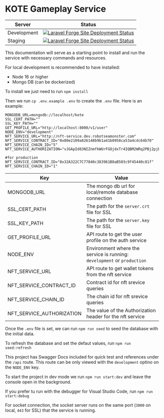 # KOTE Gameplay Service

| Server      | Status                                                                                                                                                                                                                               |
| ----------- | ------------------------------------------------------------------------------------------------------------------------------------------------------------------------------------------------------------------------------------ |
| Development | [![Laravel Forge Site Deployment Status](https://img.shields.io/endpoint?url=https%3A%2F%2Fforge.laravel.com%2Fsite-badges%2F2eb3b12e-c3be-49bf-a341-d9f5bb5849fa%3Fdate%3D1%26commit%3D1&style=plastic)](https://forge.laravel.com) |
| Staging     | [![Laravel Forge Site Deployment Status](https://img.shields.io/endpoint?url=https%3A%2F%2Fforge.laravel.com%2Fsite-badges%2F873a6505-341a-442a-9088-bee080900361%3Fdate%3D1%26commit%3D1&style=plastic)](https://forge.laravel.com) |

This documentation will serve as a starting point to install and run the service with necessary commands and resources.

For local development is recommended to have installed:

-   Node 16 or higher
-   Mongo DB (can be dockerized)

To install we just need to run `npm install`

Then we run `cp .env.example .env` to create the `.env` file. Here is an example:

```
MONGODB_URL=mongodb://localhost/kote
SSL_CERT_PATH=""
SSL_KEY_PATH=""
GET_PROFILE_URL="http://localhost:8000/v1/user"
NODE_ENV="development"
NFT_SERVICE_URL="http://nft-service.dev.robotseamonster.com"
NFT_SERVICE_CONTRACT_ID="0x80e2109a826148b9b1a41b0958ca53a4cdc64b70"
NFT_SERVICE_CHAIN_ID="5"
NFT_SERVICE_AUTHORIZATION="vJGApId83NIZnmfkWUrFGOjdxTr4IQBM2WRq2PBj2pjEdZrirC6fAiL1orifv2VO"

#for production
NFT_SERVICE_CONTRACT_ID="0x32A322C7C77840c383961B8aB503c9f45440c81f"
NFT_SERVICE_CHAIN_ID="1"
```

| Key                       | Value                                                                   |
| ------------------------- | ----------------------------------------------------------------------- |
| MONGODB_URL               | The mongo db url for local/remote database connection                   |
| SSL_CERT_PATH             | The path for the `server.crt` file for SSL                              |
| SSL_KEY_PATH              | The path for the `server.key` file for SSL                              |
| GET_PROFILE_URL           | API route to get the user profile on the auth service                   |
| NODE_ENV                  | Environment where the service is running: `development` or `production` |
| NFT_SERVICE_URL           | API route to get wallet tokens from the nft service                     |
| NFT_SERVICE_CONTRACT_ID   | Contract id for nft srevice queries                                     |
| NFT_SERVICE_CHAIN_ID      | The chain id for nft srevice queries                                    |
| NFT_SERVICE_AUTHORIZATION | The value of the Authorization header for the nft service               |

Once the `.env` file is set, we can run `npm run seed` to seed the database with the initial data.

To refresh the database and set the defaut values, run `npm run seed:refresh`

This project has Swagger Docs included for quick test and references under the `/api` route.
This route can be only viewed with the `development` optino on the `NODE_ENV` key.

To start the project in dev mode we run `npm run start:dev` and leave the console open in the background.

If you prefer tu run with the debugger for Visual Studio Code, run `npm run start:debug`

For socket connection, the socket server runs on the same port (`3000` on local, `443` for SSL) that the service is running.
